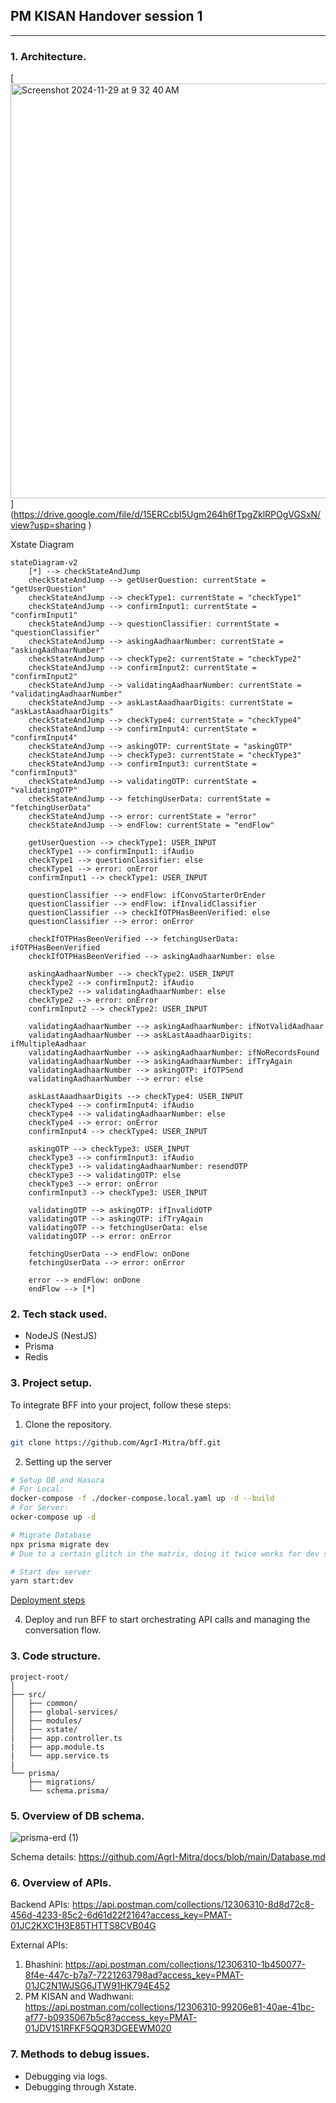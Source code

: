 ## PM KISAN Handover session 1
---
### 1. Architecture.
[[<img width="664" alt="Screenshot 2024-11-29 at 9 32 40 AM" src="https://gist.github.com/user-attachments/assets/fece6924-fe63-46a2-85d5-14d739b002db">](https://drive.google.com/file/d/15ERCcbI5Ugm264h6fTpgZklRPOgVGSxN/view)](https://drive.google.com/file/d/15ERCcbI5Ugm264h6fTpgZklRPOgVGSxN/view?usp=sharing
)

Xstate Diagram

```mermaid
stateDiagram-v2
    [*] --> checkStateAndJump
    checkStateAndJump --> getUserQuestion: currentState = "getUserQuestion"
    checkStateAndJump --> checkType1: currentState = "checkType1"
    checkStateAndJump --> confirmInput1: currentState = "confirmInput1"
    checkStateAndJump --> questionClassifier: currentState = "questionClassifier"
    checkStateAndJump --> askingAadhaarNumber: currentState = "askingAadhaarNumber"
    checkStateAndJump --> checkType2: currentState = "checkType2"
    checkStateAndJump --> confirmInput2: currentState = "confirmInput2"
    checkStateAndJump --> validatingAadhaarNumber: currentState = "validatingAadhaarNumber"
    checkStateAndJump --> askLastAaadhaarDigits: currentState = "askLastAaadhaarDigits"
    checkStateAndJump --> checkType4: currentState = "checkType4"
    checkStateAndJump --> confirmInput4: currentState = "confirmInput4"
    checkStateAndJump --> askingOTP: currentState = "askingOTP"
    checkStateAndJump --> checkType3: currentState = "checkType3"
    checkStateAndJump --> confirmInput3: currentState = "confirmInput3"
    checkStateAndJump --> validatingOTP: currentState = "validatingOTP"
    checkStateAndJump --> fetchingUserData: currentState = "fetchingUserData"
    checkStateAndJump --> error: currentState = "error"
    checkStateAndJump --> endFlow: currentState = "endFlow"

    getUserQuestion --> checkType1: USER_INPUT
    checkType1 --> confirmInput1: ifAudio
    checkType1 --> questionClassifier: else
    checkType1 --> error: onError
    confirmInput1 --> checkType1: USER_INPUT

    questionClassifier --> endFlow: ifConvoStarterOrEnder
    questionClassifier --> endFlow: ifInvalidClassifier
    questionClassifier --> checkIfOTPHasBeenVerified: else
    questionClassifier --> error: onError

    checkIfOTPHasBeenVerified --> fetchingUserData: ifOTPHasBeenVerified
    checkIfOTPHasBeenVerified --> askingAadhaarNumber: else

    askingAadhaarNumber --> checkType2: USER_INPUT
    checkType2 --> confirmInput2: ifAudio
    checkType2 --> validatingAadhaarNumber: else
    checkType2 --> error: onError
    confirmInput2 --> checkType2: USER_INPUT

    validatingAadhaarNumber --> askingAadhaarNumber: ifNotValidAadhaar
    validatingAadhaarNumber --> askLastAaadhaarDigits: ifMultipleAadhaar
    validatingAadhaarNumber --> askingAadhaarNumber: ifNoRecordsFound
    validatingAadhaarNumber --> askingAadhaarNumber: ifTryAgain
    validatingAadhaarNumber --> askingOTP: ifOTPSend
    validatingAadhaarNumber --> error: else

    askLastAaadhaarDigits --> checkType4: USER_INPUT
    checkType4 --> confirmInput4: ifAudio
    checkType4 --> validatingAadhaarNumber: else
    checkType4 --> error: onError
    confirmInput4 --> checkType4: USER_INPUT

    askingOTP --> checkType3: USER_INPUT
    checkType3 --> confirmInput3: ifAudio
    checkType3 --> validatingAadhaarNumber: resendOTP
    checkType3 --> validatingOTP: else
    checkType3 --> error: onError
    confirmInput3 --> checkType3: USER_INPUT

    validatingOTP --> askingOTP: ifInvalidOTP
    validatingOTP --> askingOTP: ifTryAgain
    validatingOTP --> fetchingUserData: else
    validatingOTP --> error: onError

    fetchingUserData --> endFlow: onDone
    fetchingUserData --> error: onError

    error --> endFlow: onDone
    endFlow --> [*]
```

### 2. Tech stack used.

- NodeJS (NestJS)
- Prisma
- Redis

### 3. Project setup.

To integrate BFF into your project, follow these steps:

1. Clone the repository.
```sh
git clone https://github.com/AgrI-Mitra/bff.git
```

2. Setting up the server

```sh
# Setup DB and Hasura
# For Local:
docker-compose -f ./docker-compose.local.yaml up -d --build
# For Server:
ocker-compose up -d

# Migrate Database
npx prisma migrate dev
# Due to a certain glitch in the matrix, doing it twice works for dev setup.

# Start dev server
yarn start:dev
```
[Deployment steps](https://github.com/AgrI-Mitra/docs/blob/main/deployment.md)

4. Deploy and run BFF to start orchestrating API calls and managing the conversation flow.
### 3. Code structure.
```
project-root/
│
├── src/
│   ├── common/
│   ├── global-services/
│   ├── modules/
│   ├── xstate/
|   ├── app.controller.ts
|   ├── app.module.ts
|   └── app.service.ts
|
└── prisma/
    ├── migrations/
    └── schema.prisma/
```
### 5. Overview of DB schema.
![prisma-erd (1)](https://gist.github.com/user-attachments/assets/144a0696-103c-48e5-87f1-68f4deada6ca)

Schema details: https://github.com/AgrI-Mitra/docs/blob/main/Database.md
### 6. Overview of APIs.

Backend APIs:
https://api.postman.com/collections/12306310-8d8d72c8-456d-4233-85c2-6d61d22f2164?access_key=PMAT-01JC2KXC1H3E85THTTS8CVB04G

External APIs:
1. Bhashini:
   https://api.postman.com/collections/12306310-1b450077-8f4e-447c-b7a7-7221263798ad?access_key=PMAT-01JC2N1WJSG6JTW91HK794E452
2. PM KISAN and Wadhwani:
   https://api.postman.com/collections/12306310-99206e81-40ae-41bc-af77-b0935067b5c8?access_key=PMAT-01JDV151RFKF5QQR3DGEEWM020

### 7. Methods to debug issues.

- Debugging via logs.
- Debugging through Xstate.
